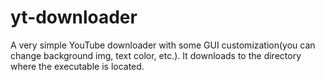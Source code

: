 # yt-downloader

A very simple YouTube downloader with some GUI customization(you can change background img, text color, etc.). It downloads to the directory where the executable is located.
